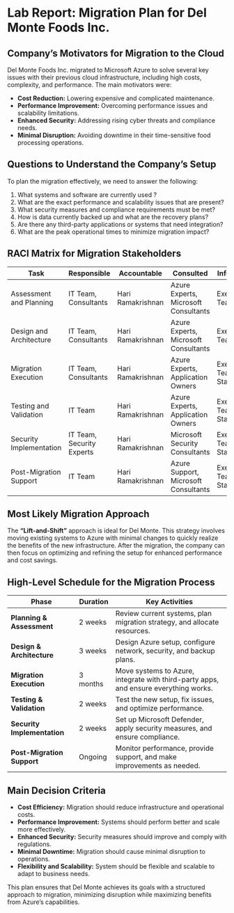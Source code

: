 
# Lab Report: Migration Plan for Del Monte Foods Inc.

## Company’s Motivators for Migration to the Cloud

Del Monte Foods Inc. migrated to Microsoft Azure to solve several key issues with their previous cloud infrastructure, including high costs, complexity, and performance. The main motivators were:
- **Cost Reduction:** Lowering expensive and complicated maintenance.
- **Performance Improvement:** Overcoming performance issues and scalability limitations.
- **Enhanced Security:** Addressing rising cyber threats and compliance needs.
- **Minimal Disruption:** Avoiding downtime in their time-sensitive food processing operations.

## Questions to Understand the Company’s Setup

To plan the migration effectively, we need to answer the following:
1. What systems and software are currently used ?
2. What are the exact performance and scalability issues that are present?
3. What security measures and compliance requirements must be met?
4. How is data currently backed up and what are the recovery plans?
5. Are there any third-party applications or systems that need integration?
6. What are the peak operational times to minimize migration impact?

## RACI Matrix for Migration Stakeholders

| Task                      | Responsible          | Accountable           | Consulted                     | Informed                  |
|---------------------------|----------------------|-----------------------|-------------------------------|---------------------------|
| Assessment and Planning   | IT Team, Consultants | Hari Ramakrishnan     | Azure Experts, Microsoft Consultants | Executive Team            |
| Design and Architecture   | IT Team, Consultants | Hari Ramakrishnan     | Azure Experts, Microsoft Consultants | Executive Team            |
| Migration Execution       | IT Team, Consultants | Hari Ramakrishnan     | Azure Experts, Application Owners | Executive Team, Staff     |
| Testing and Validation    | IT Team              | Hari Ramakrishnan     | Azure Experts, Application Owners | Executive Team, Staff     |
| Security Implementation   | IT Team, Security Experts | Hari Ramakrishnan | Microsoft Security Consultants | Executive Team, Staff     |
| Post-Migration Support    | IT Team              | Hari Ramakrishnan     | Azure Support, Microsoft Consultants | Executive Team, Staff     |

## Most Likely Migration Approach

The **“Lift-and-Shift”** approach is ideal for Del Monte. This strategy involves moving existing systems to Azure with minimal changes to quickly realize the benefits of the new infrastructure. After the migration, the company can then focus on optimizing and refining the setup for enhanced performance and cost savings.

## High-Level Schedule for the Migration Process

| Phase                   | Duration            | Key Activities                                      |
|-------------------------|----------------------|-----------------------------------------------------|
| **Planning & Assessment**  | 2 weeks             | Review current systems, plan migration strategy, and allocate resources. |
| **Design & Architecture**  | 3 weeks             | Design Azure setup, configure network, security, and backup plans. |
| **Migration Execution**    | 3 months            | Move systems to Azure, integrate with third-party apps, and ensure everything works. |
| **Testing & Validation**    | 2 weeks             | Test the new setup, fix issues, and optimize performance. |
| **Security Implementation** | 2 weeks             | Set up Microsoft Defender, apply security measures, and ensure compliance. |
| **Post-Migration Support**  | Ongoing             | Monitor performance, provide support, and make improvements as needed. |

## Main Decision Criteria

- **Cost Efficiency:** Migration should reduce infrastructure and operational costs.
- **Performance Improvement:** Systems should perform better and scale more effectively.
- **Enhanced Security:** Security measures should improve and comply with regulations.
- **Minimal Downtime:** Migration should cause minimal disruption to operations.
- **Flexibility and Scalability:** System should be flexible and scalable to adapt to business needs.

This plan ensures that Del Monte achieves its goals with a structured approach to migration, minimizing disruption while maximizing benefits from Azure’s capabilities.
